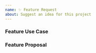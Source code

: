 ```yaml
---
name: ✨ Feature Request
about: Suggest an idea for this project
---
```


<!--
  ⚡️ katchow! We 💛 issues.

  Please - do not - remove this template.
  Please - do not - skip or remove parts of this template.
  Or your issue may be closed.

  👉🏽 Need help or support? Open a SUPPORT issue instead.
-->

### Feature Use Case

### Feature Proposal
